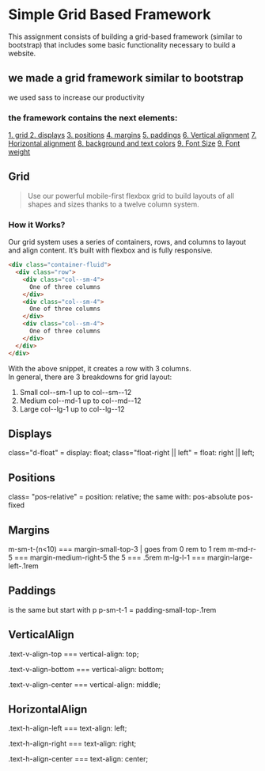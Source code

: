 # Simple Grid Based Framework
This assignment consists of building a grid-based framework (similar to bootstrap) that includes some basic functionality necessary to build a website.

## we made a grid framework similar to bootstrap
we used sass to increase our productivity

### the framework contains the next elements: 
[1. grid ](#Grid)
[2. displays](#Displays)
[3. positions](#Positions)
[4. margins](#Margins)
[5. paddings](#Padding)
[6. Vertical alignment](#VerticalAlign)
[7. Horizontal alignment](#Halign)
[8. background and text colors](#Colors)
[9. Font Size](#Fsize)
[9. Font weight](#Fweight)


## Grid

> Use our powerful mobile-first flexbox grid to build layouts of all shapes and sizes thanks to a twelve column system.

### How it Works?
Our grid system uses a series of containers, rows, and columns to layout and align content. It’s built with flexbox and is fully responsive.

```html
<div class="container-fluid">
  <div class="row">
    <div class="col--sm-4">
      One of three columns
    </div>
    <div class="col--sm-4">
      One of three columns
    </div>
    <div class="col--sm-4">
      One of three columns
    </div>
  </div>
</div>
```
With the above snippet, it creates a row with 3 columns.<br>
In general, there are 3 breakdowns for grid layout:
1. Small
col--sm-1 up to col--sm--12
2. Medium
col--md-1 up to col--md--12
3. Large
col--lg-1 up to col--lg--12

## Displays
class="d-float" = display: float;
class="float-right || left" = float: right || left;

## Positions 
class= "pos-relative" = position: relative;
the same with: 
pos-absolute 
pos-fixed

## Margins
m-sm-t-(n<10) === margin-small-top-3 | goes from 0 rem to 1 rem
m-md-r-5 === margin-medium-right-5 the 5 === .5rem
m-lg-l-1 === margin-large-left-.1rem

## Paddings
is the same but start with p
p-sm-t-1 = padding-small-top-.1rem

## VerticalAlign
.text-v-align-top === vertical-align: top;

.text-v-align-bottom === vertical-align: bottom;

.text-v-align-center === vertical-align: middle;

## HorizontalAlign
.text-h-align-left === text-align: left;

.text-h-align-right === text-align: right;

.text-h-align-center ===  text-align: center;


